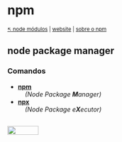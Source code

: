# npm 

<sub>[:arrow_upper_left: node módulos](../../readme.md) | [website](https://www.npmjs.com/) | [sobre o npm](about.md)<sub>

## node package manager

### Comandos
- [**npm**](cnpm.md) <br/>&nbsp;&nbsp;&nbsp;&nbsp;*(Node Package **M**anager)*
- [**npx**](cnpx.md) <br/>&nbsp;&nbsp;&nbsp;&nbsp;*(Node Package e**X**ecutor)*

<sup></sup>
---
<image src="../../../imgs/nodejs-npm-icon.svg" height="20" width="70"/>
